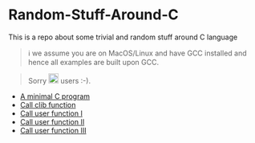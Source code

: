 # Random-Stuff-Around-C
This is a repo about some trivial and random stuff around C language

> :information_source: we assume you are on MacOS/Linux and have GCC installed and hence all examples are built upon GCC. 

> Sorry <image src="https://github.com/EachOneChew/FEH-AI-Simulator/blob/master/images/windows.png" alt="Poor windows" width="20"/> users :-).

* [A minimal C program](./a-minimal-c-program/README.md)
* [Call clib function](./call-clib-function/README.md)
* [Call user function I](./call-user-function-I/README.md)
* [Call user function II](./call-user-function-II/README.md)
* [Call user function III](./call-user-function-III/README.md)
